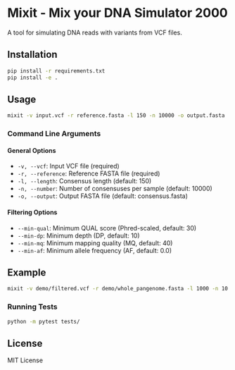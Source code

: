 # Mixit - Mix your DNA Simulator 2000

A tool for simulating DNA reads with variants from VCF files.

## Installation

```bash
pip install -r requirements.txt
pip install -e .
```

## Usage

```bash
mixit -v input.vcf -r reference.fasta -l 150 -n 10000 -o output.fasta
```

### Command Line Arguments

#### General Options
- `-v, --vcf`: Input VCF file (required)
- `-r, --reference`: Reference FASTA file (required)
- `-l, --length`: Consensus length (default: 150)
- `-n, --number`: Number of consensuses per sample (default: 10000)
- `-o, --output`: Output FASTA file (default: consensus.fasta)

#### Filtering Options
- `--min-qual`: Minimum QUAL score (Phred-scaled, default: 30)
- `--min-dp`: Minimum depth (DP, default: 10)
- `--min-mq`: Minimum mapping quality (MQ, default: 40)
- `--min-af`: Minimum allele frequency (AF, default: 0.0)

## Example

```bash
mixit -v demo/filtered.vcf -r demo/whole_pangenome.fasta -l 1000 -n 10 -o consensus.fasta
```

### Running Tests
```bash
python -m pytest tests/
```

## License

MIT License 